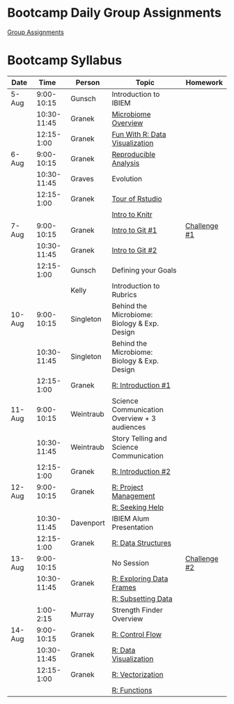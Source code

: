 Bootcamp Daily Group Assignments
================================

[Group Assignments](misc/random_groups.md)

Bootcamp Syllabus
=================

| Date   | Time        | Person    | Topic                                                                                                                | Homework                                                     |
|--------|-------------|-----------|----------------------------------------------------------------------------------------------------------------------|--------------------------------------------------------------|
| 5-Aug  | 9:00-10:15  | Gunsch    | Introduction to IBIEM                                                                                                |                                                              |
|        | 10:30-11:45 | Granek    | [Microbiome Overview](lectures/microbiome_analysis_overview.pdf)                                                     |                                                              |
|        | 12:15-1:00  | Granek    | [Fun With R: Data Visualization](lessons/bootcamp/020_unvotes.md)                                                    |                                                              |
| 6-Aug  | 9:00-10:15  | Granek    | [Reproducible Analysis](lectures/030_reproducible_research.md)                                                       |                                                              |
|        | 10:30-11:45 | Graves    | Evolution                                                                                                            |                                                              |
|        | 12:15-1:00  | Granek    | [Tour of Rstudio](http://swcarpentry.github.io/r-novice-gapminder/01-rstudio-intro/index.html)                       |                                                              |
|        |             |           | [Intro to Knitr](http://swcarpentry.github.io/r-novice-gapminder/15-knitr-markdown/index.html)                       |                                                              |
| 7-Aug  | 9:00-10:15  | Granek    | [Intro to Git \#1](lessons/bootcamp/040_git_overview.md)                                                             | [Challenge \#1](https://github.com/ibiem-master/challenge_1) |
|        | 10:30-11:45 | Granek    | [Intro to Git \#2](lessons/bootcamp/040_git_overview.md#ignoring-things)                                             |                                                              |
|        | 12:15-1:00  | Gunsch    | Defining your Goals                                                                                                  |                                                              |
|        |             | Kelly     | Introduction to Rubrics                                                                                              |                                                              |
| 10-Aug | 9:00-10:15  | Singleton | Behind the Microbiome: Biology & Exp. Design                                                                         |                                                              |
|        | 10:30-11:45 | Singleton | Behind the Microbiome: Biology & Exp. Design                                                                         |                                                              |
|        | 12:15-1:00  | Granek    | [R: Introduction \#1](http://swcarpentry.github.io/r-novice-gapminder/01-rstudio-intro/index.html#introduction-to-r) |                                                              |
| 11-Aug | 9:00-10:15  | Weintraub | Science Communication Overview + 3 audiences                                                                         |                                                              |
|        | 10:30-11:45 | Weintraub | Story Telling and Science Communication                                                                              |                                                              |
|        | 12:15-1:00  | Granek    | [R: Introduction \#2](http://swcarpentry.github.io/r-novice-gapminder/01-rstudio-intro/index.html#vectorization)     |                                                              |
| 12-Aug | 9:00-10:15  | Granek    | [R: Project Management](http://swcarpentry.github.io/r-novice-gapminder/02-project-intro/index.html)                 |                                                              |
|        |             |           | [R: Seeking Help](http://swcarpentry.github.io/r-novice-gapminder/03-seeking-help/index.html)                        |                                                              |
|        | 10:30-11:45 | Davenport | IBIEM Alum Presentation                                                                                              |                                                              |
|        | 12:15-1:00  | Granek    | [R: Data Structures](http://swcarpentry.github.io/r-novice-gapminder/04-data-structures-part1/index.html)            |                                                              |
| 13-Aug | 9:00-10:15  |           | No Session                                                                                                           | [Challenge \#2](https://github.com/ibiem-master/challenge_2) |
|        | 10:30-11:45 | Granek    | [R: Exploring Data Frames](http://swcarpentry.github.io/r-novice-gapminder/05-data-structures-part2/index.html)      |                                                              |
|        |             |           | [R: Subsetting Data](http://swcarpentry.github.io/r-novice-gapminder/06-data-subsetting/index.html)                  |                                                              |
|        | 1:00-2:15   | Murray    | Strength Finder Overview                                                                                             |                                                              |
| 14-Aug | 9:00-10:15  | Granek    | [R: Control Flow](http://swcarpentry.github.io/r-novice-gapminder/07-control-flow/index.html)                        |                                                              |
|        | 10:30-11:45 | Granek    | [R: Data Visualization](http://swcarpentry.github.io/r-novice-gapminder/08-plot-ggplot2/index.html)                  |                                                              |
|        | 12:15-1:00  | Granek    | [R: Vectorization](http://swcarpentry.github.io/r-novice-gapminder/09-vectorization/index.html)                      |                                                              |
|        |             |           | [R: Functions](http://swcarpentry.github.io/r-novice-gapminder/10-functions/index.html)                              |                                                              |
